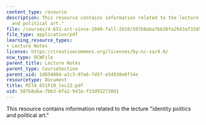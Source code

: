 ```yaml
---
content_type: resource
description: This resource contains information related to the lecture "identity politics
  and political art."
file: /courses/4-651-art-since-1940-fall-2010/507b8aba7bb36fa2943af33d932730d1_MIT4_651F10_lec22.pdf
file_type: application/pdf
learning_resource_types:
- Lecture Notes
license: https://creativecommons.org/licenses/by-nc-sa/4.0/
ocw_type: OCWFile
parent_title: Lecture Notes
parent_type: CourseSection
parent_uid: 1d654804-a1c3-07e6-7d5f-e54930e6f14e
resourcetype: Document
title: MIT4_651F10_lec22.pdf
uid: 507b8aba-7bb3-6fa2-943a-f33d932730d1
---
```

This resource contains information related to the lecture "identity politics and political art."